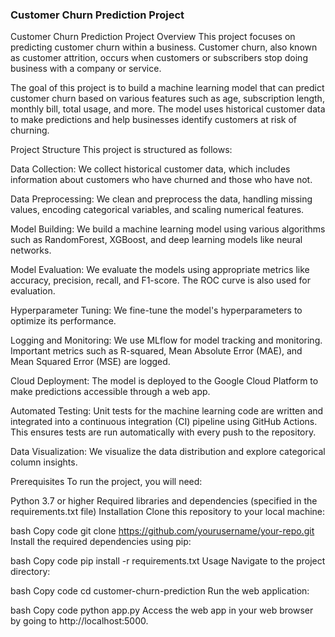 ### Customer Churn Prediction Project

Customer Churn Prediction Project
Overview
This project focuses on predicting customer churn within a business. Customer churn, also known as customer attrition, occurs when customers or subscribers stop doing business with a company or service.

The goal of this project is to build a machine learning model that can predict customer churn based on various features such as age, subscription length, monthly bill, total usage, and more. The model uses historical customer data to make predictions and help businesses identify customers at risk of churning.

Project Structure
This project is structured as follows:

Data Collection: We collect historical customer data, which includes information about customers who have churned and those who have not.

Data Preprocessing: We clean and preprocess the data, handling missing values, encoding categorical variables, and scaling numerical features.

Model Building: We build a machine learning model using various algorithms such as RandomForest, XGBoost, and deep learning models like neural networks.

Model Evaluation: We evaluate the models using appropriate metrics like accuracy, precision, recall, and F1-score. The ROC curve is also used for evaluation.

Hyperparameter Tuning: We fine-tune the model's hyperparameters to optimize its performance.

Logging and Monitoring: We use MLflow for model tracking and monitoring. Important metrics such as R-squared, Mean Absolute Error (MAE), and Mean Squared Error (MSE) are logged.

Cloud Deployment: The model is deployed to the Google Cloud Platform to make predictions accessible through a web app.

Automated Testing: Unit tests for the machine learning code are written and integrated into a continuous integration (CI) pipeline using GitHub Actions. This ensures tests are run automatically with every push to the repository.

Data Visualization: We visualize the data distribution and explore categorical column insights.

Prerequisites
To run the project, you will need:

Python 3.7 or higher
Required libraries and dependencies (specified in the requirements.txt file)
Installation
Clone this repository to your local machine:

bash
Copy code
git clone https://github.com/yourusername/your-repo.git
Install the required dependencies using pip:

bash
Copy code
pip install -r requirements.txt
Usage
Navigate to the project directory:

bash
Copy code
cd customer-churn-prediction
Run the web application:

bash
Copy code
python app.py
Access the web app in your web browser by going to http://localhost:5000.
